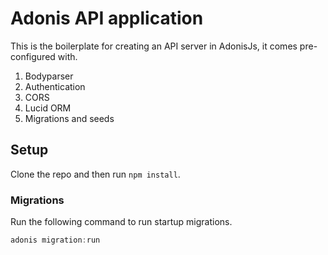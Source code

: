 # Adonis API application

This is the boilerplate for creating an API server in AdonisJs, it comes pre-configured with.

1. Bodyparser
2. Authentication
3. CORS
4. Lucid ORM
5. Migrations and seeds

## Setup

Clone the repo and then run `npm install`.

### Migrations

Run the following command to run startup migrations.

```js
adonis migration:run
```
